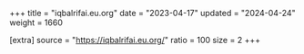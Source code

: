+++
title = "iqbalrifai.eu.org"
date = "2023-04-17"
updated = "2024-04-24"
weight = 1660

[extra]
source = "https://iqbalrifai.eu.org/"
ratio = 100
size = 2
+++

